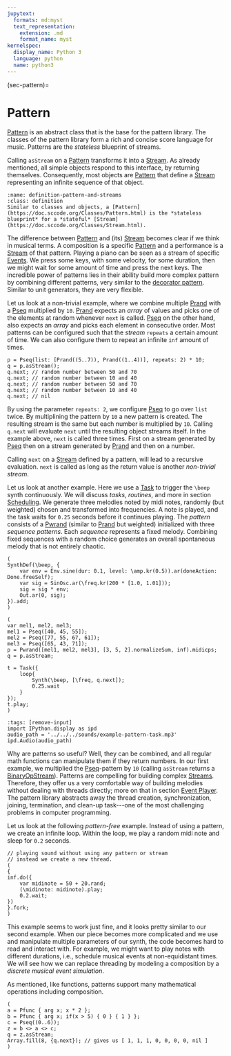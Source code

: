 ```yaml
---
jupytext:
  formats: md:myst
  text_representation:
    extension: .md
    format_name: myst
kernelspec:
  display_name: Python 3
  language: python
  name: python3
---
```


(sec-pattern)=
# Pattern

[Pattern](https://doc.sccode.org/Classes/Pattern.html) is an abstract class that is the base for the pattern library. 
The classes of the pattern library form a rich and concise score language for music.
Patterns are the *stateless* blueprint of streams.

Calling ``asStream`` on a [Pattern](https://doc.sccode.org/Classes/Pattern.html) transforms it into a [Stream](https://doc.sccode.org/Classes/Stream.html).
As already mentioned, all simple objects respond to this interface, by returning themselves.
Consequently, most objects are [Pattern](https://doc.sccode.org/Classes/Pattern.html) that define a [Stream](https://doc.sccode.org/Classes/Stream.html) representing an infinite sequence of that object.

```{admonition} Pattern and Streams
:name: definition-pattern-and-streams
:class: definition
Similar to classes and objects, a [Pattern](https://doc.sccode.org/Classes/Pattern.html) is the *stateless blueprint* for a *stateful* [Stream](https://doc.sccode.org/Classes/Stream.html).
```

The difference between [Pattern](https://doc.sccode.org/Classes/Pattern.html) and (its) [Stream](https://doc.sccode.org/Classes/Stream.html) becomes clear if we think in musical terms.
A composition is a specific [Pattern](https://doc.sccode.org/Classes/Pattern.html) and a performance is a [Stream](https://doc.sccode.org/Classes/Stream.html) of that pattern. 
Playing a piano can be seen as a stream of specific [Events](https://doc.sccode.org/Classes/Event.html).
We press some keys, with some velocity, for some duration, then we might wait for some amount of time and press the next keys.
The incredible power of patterns lies in their ability build more complex pattern by combining different patterns, very similar to the [decorator pattern](https://en.wikipedia.org/wiki/Decorator_pattern).
Similar to unit generators, they are very flexible.

Let us look at a non-trivial example, where we combine multiple [Prand](https://doc.sccode.org/Classes/Prand.html) with a [Pseq](https://doc.sccode.org/Classes/Pseq.html) multiplied by ``10``.
[Prand](https://doc.sccode.org/Classes/Prand.html) expects an *array* of values and picks one of the elements at random whenever ``next`` is called.
[Pseq](https://doc.sccode.org/Classes/Pseq.html) on the other hand, also expects an *array* and picks each element in consecutive order.
Most patterns can be configured such that the *stream* ``repeats`` a certain amount of time.
We can also configure them to repeat an infinite ``inf`` amount of times.

```isc
p = Pseq(list: [Prand((5..7)), Prand((1..4))], repeats: 2) * 10;
q = p.asStream();
q.next; // random number between 50 and 70
q.next; // random number between 10 and 40
q.next; // random number between 50 and 70
q.next; // random number between 10 and 40
q.next; // nil
```

By using the parameter ``repeats: 2``, we configure [Pseq](https://doc.sccode.org/Classes/Pseq.html) to go over ``list`` twice.
By multiplining the pattern by ``10`` a new pattern is created.
The resulting stream is the same but each number is multiplied by ``10``.
Calling ``q.next`` will evaluate ``next`` until the resulting object streams itself.
In the example above, ``next`` is called three times.
First on a stream generated by [Pseq](https://doc.sccode.org/Classes/Pseq.html) then on a stream generated by [Prand](https://doc.sccode.org/Classes/Prand.html) and then on a number.

Calling ``next`` on a [Stream](https://doc.sccode.org/Classes/Stream.html) defined by a pattern, will lead to a recursive evaluation.
``next`` is called as long as the return value is another *non-trivial stream*.

Let us look at another example.
Here we use a [Task](https://doc.sccode.org/Classes/Task.html) to trigger the ``\beep`` synth continuously.
We will discuss *tasks*, *routines*, and more in section [Scheduling](sec-scheduling).
We generate three melodies noted by midi notes, randomly (but weighted) chosen and transformed into frequencies.
A note is played, and the task waits for ``0.25`` seconds before it continues playing.
The *pattern* consists of a [Pwrand](https://doc.sccode.org/Classes/Pwrand.html) (similar to [Prand](https://doc.sccode.org/Classes/Prand.html) but weighted) initialized with three *sequence patterns*.
Each *sequence* represents a fixed melody.
Combining fixed sequences with a random choice generates an overall spontaneous melody that is not entirely chaotic.

```isc
(
SynthDef(\beep, {
    var env = Env.sine(dur: 0.1, level: \amp.kr(0.5)).ar(doneAction: Done.freeSelf);
    var sig = SinOsc.ar(\freq.kr(200 * [1.0, 1.01]));
    sig = sig * env;
    Out.ar(0, sig);
}).add;
)

(
var mel1, mel2, mel3;
mel1 = Pseq([40, 45, 55]);
mel2 = Pseq([77, 55, 67, 61]);
mel3 = Pseq([65, 43, 71]);
p = Pwrand([mel1, mel2, mel3], [3, 5, 2].normalizeSum, inf).midicps;
q = p.asStream;

t = Task({
    loop{
        Synth(\beep, [\freq, q.next]);
        0.25.wait
    }
});
t.play;
)
```

```{code-cell} python3
:tags: [remove-input]
import IPython.display as ipd
audio_path = '../../../sounds/example-pattern-task.mp3'
ipd.Audio(audio_path)
```

Why are patterns so useful?
Well, they can be combined, and all regular math functions can manipulate them if they return numbers.
In our first example, we multiplied the [Pseq](https://doc.sccode.org/Classes/Pseq.html)-pattern by ``10`` (calling ``asStream`` returns a [BinaryOpStream](https://doc.sccode.org/Classes/BinaryOpStream.html)).
Patterns are compelling for building complex [Streams](https://doc.sccode.org/Classes/Stream.html).
Therefore, they offer us a very comfortable way of building melodies without dealing with threads directly; more on that in section [Event Player](sec-event-player).
The pattern library abstracts away the thread creation, synchronization, joining, termination, and clean-up task---one of the most challenging problems in computer programming.

Let us look at the following *pattern-free* example.
Instead of using a pattern, we create an infinite loop.
Within the loop, we play a random midi note and sleep for ``0.2`` seconds.

```isc
// playing sound without using any pattern or stream
// instead we create a new thread.
(
{
inf.do({
    var midinote = 50 + 20.rand;
    (\midinote: midinote).play;
    0.2.wait;
})
}.fork;
)
```

This example seems to work just fine, and it looks pretty similar to our second example.
When our piece becomes more complicated and we use and manipulate multiple parameters of our synth, the code becomes hard to read and interact with.
For example, we might want to play notes with different durations, i.e., schedule musical events at non-equidistant times.
We will see how we can replace threading by modeling a composition by a *discrete musical event simulation*.

As mentioned, like functions, patterns support many mathematical operations including composition.

```isc
(
a = Pfunc { arg x; x * 2 };
b = Pfunc { arg x; if(x > 5) { 0 } { 1 } };
c = Pseq((0..6));
z = b <> a <> c;
q = z.asStream;
Array.fill(8, {q.next}); // gives us [ 1, 1, 1, 0, 0, 0, 0, nil ]
)
```